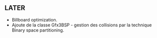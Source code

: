 LATER
-----
+ Billboard optimization.
+ Ajoute de la classe Gfx3BSP - gestion des collisions par la technique Binary space partitioning.